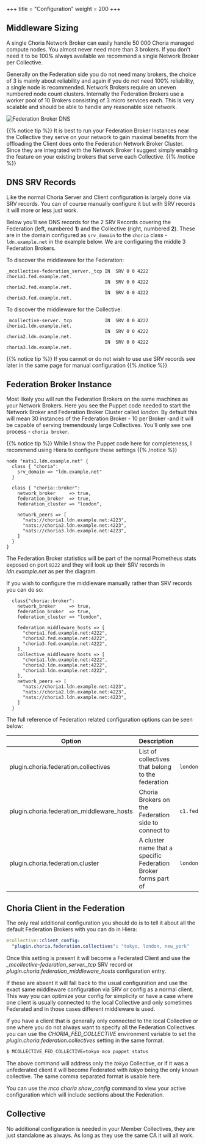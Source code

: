 +++
title = "Configuration"
weight = 200
+++

## Middleware Sizing

A single Choria Network Broker can easily handle 50 000 Choria managed compute nodes. You almost never need more than 3 brokers. If you don't need it to be 100% always available we recommend a single Network Broker per Collective.

Generally on the Federation side you do not need many brokers, the choice of 3 is mainly about reliability and again if you do not need 100% reliability, a single node is recommended.  Network Brokers require an uneven numbered node count clusters.  Internally the Federation Brokers use a worker pool of 10 Brokers consisting of 3 micro services each.  This is very scalable and should be able to handle any reasonable size network.

![Federation Broker DNS](../../federation_dns_config.png)

{{% notice tip %}}
It is best to run your Federation Broker Instances near the Collective they serve on your network to gain maximal benefits from the offloading the Client does onto the Federation Network Broker Cluster. Since they are integrated with the Network Broker I suggest simply enabling the feature on your existing brokers that serve each Collective.
{{% /notice %}}

## DNS SRV Records

Like the normal Choria Server and Client configuration is largely done via SRV records.  You can of course manually configure it but with SRV records it will more or less just work.

Below you'll see DNS records for the 2 SRV Records covering the Federation (left, numbered **1**) and the Collective (right, numbered **2**). These are in the domain configured as `srv_domain` to the `choria` class - `ldn.example.net` in the example below.  We are configuring the middle 3 Federation Brokers.

To discover the middleware for the Federation:

```nohighlight
_mcollective-federation_server._tcp IN  SRV 0 0 4222  choria1.fed.example.net.
                                    IN  SRV 0 0 4222  choria2.fed.example.net.
                                    IN  SRV 0 0 4222  choria3.fed.example.net.
```

To discover the middleware for the Collective:

```nohighlight
_mcollective-server._tcp            IN  SRV 0 0 4222  choria1.ldn.example.net.
                                    IN  SRV 0 0 4222  choria2.ldn.example.net.
                                    IN  SRV 0 0 4222  choria3.ldn.example.net.
```

{{% notice tip %}}
If you cannot or do not wish to use use SRV records see later in the same page for manual configuration
{{% /notice %}}

## Federation Broker Instance

Most likely you will run the Federation Brokers on the same machines as your Network Brokers. Here you see the Puppet code needed to start the Network Broker and Federation Broker Cluster called *london*. By default this will mean 30 instances of the Federation Broker - 10 per Broker -and it will be capable of serving tremendously large Collectives.  You'll only see one process - `choria broker`.

{{% notice tip %}}
While I show the Puppet code here for completeness, I recommend using Hiera to configure these settings
{{% /notice %}}

```puppet
node "nats1.ldn.example.net" {
  class { "choria":
    srv_domain => "ldn.example.net"
  }

  class { "choria::broker":
    network_broker     => true,
    federation_broker  => true,
    federation_cluster => "london",

    network_peers => [
      "nats://choria1.ldn.example.net:4223",
      "nats://choria2.ldn.example.net:4223",
      "nats://choria3.ldn.example.net:4223",
    ]
  }
}
```

The Federation Broker statistics will be part of the normal Prometheus stats exposed on port `8222` and they will look up their SRV records in *ldn.example.net* as per the diagram.

If you wish to configure the middleware manually rather than SRV records you can do so:

```puppet
  class{"choria::broker":
    network_broker     => true,
    federation_broker  => true,
    federation_cluster => "london",

    federation_middleware_hosts => [
      "choria1.fed.example.net:4222",
      "choria2.fed.example.net:4222",
      "choria3.fed.example.net:4222",
    ],
    collective_middleware_hosts => [
      "choria1.ldn.example.net:4222",
      "choria2.ldn.example.net:4222",
      "choria3.ldn.example.net:4222",
    ],
    network_peers => [
      "nats://choria1.ldn.example.net:4223",
      "nats://choria2.ldn.example.net:4223",
      "nats://choria3.ldn.example.net:4223",
    ]
  }
```

The full reference of Federation related configuration options can be seen below:

|Option|Description|Sample|
|------|-----------|------|
|plugin.choria.federation.collectives|List of collectives that belong to the federation|`london,tokyo,new_york`|
|plugin.choria.federation_middleware_hosts|Choria Brokers on the Federation side to connect to|`c1.fed.example.net:4222,c2.fed.example.net:4222`|
|plugin.choria.federation.cluster|A cluster name that a specific Federation Broker forms part of|`london`|

## Choria Client in the Federation

The only real additional configuration you should do is to tell it about all the default Federation Brokers with you can do in Hiera:

```yaml
mcollective::client_config:
  "plugin.choria.federation.collectives": "tokyo, london, new_york"
```

Once this setting is present it will become a Federated Client and use the *_mcollective-federation_server._tcp* SRV record or *plugin.choria.federation_middleware_hosts* configuration entry.

If these are absent it will fall back to the usual configuration and use the exact same middleware configuration via SRV or config as a normal client. This way you can optimize your config for simplicity or have a case where one client is usually connected to the local Collective and only sometimes Federated and in those cases different middleware is used.

If you have a client that is generally only connected to the local Collective or one where you do not always want to specify all the Federation Collectives you can use the *CHORIA_FED_COLLECTIVE* environment variable to set the *plugin.choria.federation.collectives* setting in the same format.

```bash
$ MCOLLECTIVE_FED_COLLECTIVE=tokyo mco puppet status
```

The above command will address only the *tokyo* Collective, or if it was a unfederated client it will become Federated with *tokyo* being the only known collective.  The same comma separated format is usable here.

You can use the *mco choria show_config* command to view your active configuration which will include sections about the Federation.

## Collective

No additional configuration is needed in your Member Collectives, they are just standalone as always.  As long as they use the same CA it will all work.

